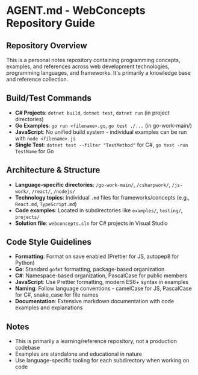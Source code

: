 # AGENT.md - WebConcepts Repository Guide

## Repository Overview
This is a personal notes repository containing programming concepts, examples, and references across web development technologies, programming languages, and frameworks. It's primarily a knowledge base and reference collection.

## Build/Test Commands
- **C# Projects**: `dotnet build`, `dotnet test`, `dotnet run` (in project directories)
- **Go Examples**: `go run <filename>.go`, `go test ./...` (in go-work-main/)
- **JavaScript**: No unified build system - individual examples can be run with `node <filename>.js`
- **Single Test**: `dotnet test --filter "TestMethod"` for C#, `go test -run TestName` for Go

## Architecture & Structure
- **Language-specific directories**: `/go-work-main/`, `/csharpwork/`, `/js-work/`, `/react/`, `/nodejs/`
- **Technology topics**: Individual `.md` files for frameworks/concepts (e.g., `React.md`, `TypeScript.md`)
- **Code examples**: Located in subdirectories like `examples/`, `testing/`, `projects/`
- **Solution file**: `webconcepts.sln` for C# projects in Visual Studio

## Code Style Guidelines
- **Formatting**: Format on save enabled (Prettier for JS, autopep8 for Python)
- **Go**: Standard `gofmt` formatting, package-based organization
- **C#**: Namespace-based organization, PascalCase for public members
- **JavaScript**: Use Prettier formatting, modern ES6+ syntax in examples
- **Naming**: Follow language conventions - camelCase for JS, PascalCase for C#, snake_case for file names
- **Documentation**: Extensive markdown documentation with code examples and explanations

## Notes
- This is primarily a learning/reference repository, not a production codebase
- Examples are standalone and educational in nature
- Use language-specific tooling for each subdirectory when working on code
